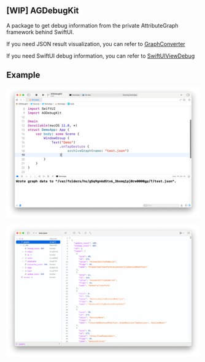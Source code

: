 ## [WIP] AGDebugKit

A package to get debug information from the private AttributeGraph framework behind SwiftUI.

If you need JSON result visualization, you can refer to [GraphConverter](https://github.com/OpenSwiftUIProject/GraphConverter)

If you need SwiftUI debug information, you can refer to [SwiftUIViewDebug](https://github.com/OpenSwiftUIProject/SwiftUIViewDebug)

## Example

![Demo App](Resources/demo_app.png)

![Demo JSON](Resources/demo_json.png)

